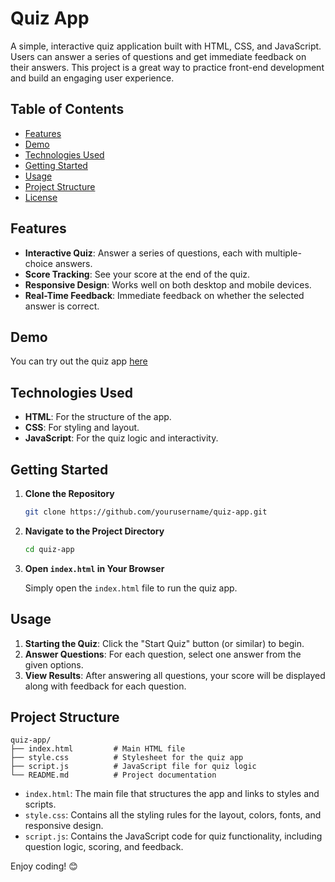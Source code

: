 # Quiz App

A simple, interactive quiz application built with HTML, CSS, and JavaScript. Users can answer a series of questions and get immediate feedback on their answers. This project is a great way to practice front-end development and build an engaging user experience.

## Table of Contents

- [Features](#features)
- [Demo](#demo)
- [Technologies Used](#technologies-used)
- [Getting Started](#getting-started)
- [Usage](#usage)
- [Project Structure](#project-structure)
- [License](#license)

## Features

- **Interactive Quiz**: Answer a series of questions, each with multiple-choice answers.
- **Score Tracking**: See your score at the end of the quiz.
- **Responsive Design**: Works well on both desktop and mobile devices.
- **Real-Time Feedback**: Immediate feedback on whether the selected answer is correct.

## Demo

You can try out the quiz app [here](http://127.0.0.1:5500/Quiz_Website/index.html) 

## Technologies Used

- **HTML**: For the structure of the app.
- **CSS**: For styling and layout.
- **JavaScript**: For the quiz logic and interactivity.

## Getting Started

1. **Clone the Repository**

   ```bash
   git clone https://github.com/yourusername/quiz-app.git
   ```

2. **Navigate to the Project Directory**

   ```bash
   cd quiz-app
   ```

3. **Open `index.html` in Your Browser**

   Simply open the `index.html` file to run the quiz app.

## Usage

1. **Starting the Quiz**: Click the "Start Quiz" button (or similar) to begin.
2. **Answer Questions**: For each question, select one answer from the given options.
3. **View Results**: After answering all questions, your score will be displayed along with feedback for each question.

## Project Structure

```plaintext
quiz-app/
├── index.html         # Main HTML file
├── style.css          # Stylesheet for the quiz app
├── script.js          # JavaScript file for quiz logic
└── README.md          # Project documentation
```

- `index.html`: The main file that structures the app and links to styles and scripts.
- `style.css`: Contains all the styling rules for the layout, colors, fonts, and responsive design.
- `script.js`: Contains the JavaScript code for quiz functionality, including question logic, scoring, and feedback.


Enjoy coding! 😊
